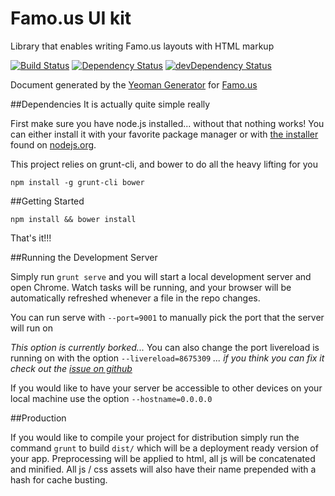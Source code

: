 Famo.us UI kit
==============

Library that enables writing Famo.us layouts with HTML markup


[![Build Status](https://travis-ci.org/karrirasinmaki/famous-ui-kit.svg?branch=master)](https://travis-ci.org/karrirasinmaki/famous-ui-kit) [![Dependency Status](https://david-dm.org/karrirasinmaki/famous-ui-kit.svg)](https://david-dm.org/karrirasinmaki/famous-ui-kit) [![devDependency Status](https://david-dm.org/karrirasinmaki/famous-ui-kit.svg)](https://david-dm.org/karrirasinmaki/famous-ui-kit#info=devDependencies)


Document generated by the [Yeoman Generator](https://github.com/famous/generator-famous) for [Famo.us](http://famo.us)

##Dependencies
It is actually quite simple really

First make sure you have node.js installed... without that nothing works!  You can either install it with your favorite package manager or with [the installer](http://nodejs.org/download) found on [nodejs.org](http://nodejs.org).

This project relies on grunt-cli, and bower to do all the heavy lifting for you

```
npm install -g grunt-cli bower
```

##Getting Started

```
npm install && bower install
```

That's it!!!

##Running the Development Server

Simply run ```grunt serve``` and you will start a local development server and open Chrome.  Watch tasks will be running, and your browser will be automatically refreshed whenever a file in the repo changes.

You can run serve with ```--port=9001``` to manually pick the port that the server will run on

*This option is currently borked...*
You can also change the port livereload is running on with the option ```--livereload=8675309```
*... if you think you can fix it check out the [issue on github](https://github.com/Famous/generator-famous/issues/22)*

If you would like to have your server be accessible to other devices on your local machine use the option ```--hostname=0.0.0.0```

##Production

If you would like to compile your project for distribution simply run the command ```grunt``` to build ```dist/``` which will be a deployment ready version of your app.  Preprocessing will be applied to html, all js will be concatenated and minified.  All js / css assets will also have their name prepended with a hash for cache busting.
